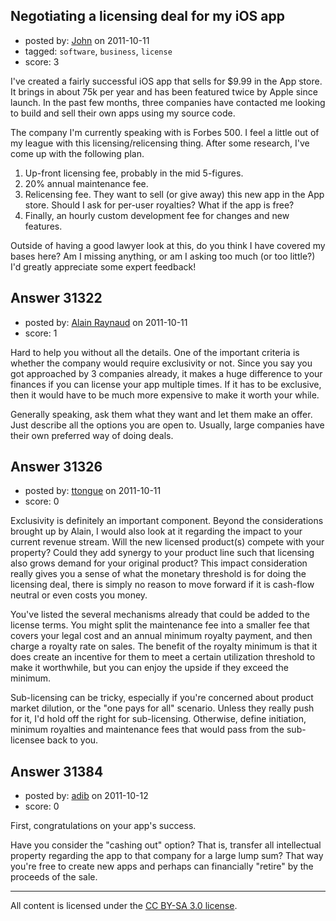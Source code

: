 ## Negotiating a licensing deal for my iOS app

- posted by: [John](https://stackexchange.com/users/-1/13788-john) on 2011-10-11
- tagged: `software`, `business`, `license`
- score: 3

I've created a fairly successful iOS app that sells for $9.99 in the App store. It brings in about 75k per year and has been featured twice by Apple since launch. In the past few months, three companies have contacted me looking to build and sell their own apps using my source code. 

The company I'm currently speaking with is Forbes 500. I feel a little out of my league with this licensing/relicensing thing. After some research, I've come up with the following plan. 

1. Up-front licensing fee, probably in the mid 5-figures. 
2. 20% annual maintenance fee. 
3. Relicensing fee. They want to sell (or give away) this new app in the App store. Should I ask for per-user royalties? What if the app is free?
4. Finally, an hourly custom development fee for changes and new features. 

Outside of having a good lawyer look at this, do you think I have covered my bases here? Am I missing anything, or am I asking too much (or too little?) I'd greatly appreciate some expert feedback! 




## Answer 31322

- posted by: [Alain Raynaud](https://stackexchange.com/users/-1/502-alain-raynaud) on 2011-10-11
- score: 1

Hard to help you without all the details. One of the important criteria is whether the company would require exclusivity or not. Since you say you got approached by 3 companies already, it makes a huge difference to your finances if you can license your app multiple times. If it has to be exclusive, then it would have to be much more expensive to make it worth your while.

Generally speaking, ask them what they want and let them make an offer. Just describe all the options you are open to. Usually, large companies have their own preferred way of doing deals.


## Answer 31326

- posted by: [ttongue](https://stackexchange.com/users/-1/13655-ttongue) on 2011-10-11
- score: 0

Exclusivity is definitely an important component. Beyond the considerations brought up by Alain, I would also look at it regarding the impact to your current revenue stream. Will the new licensed product(s) compete with your property? Could they add synergy to your product line such that licensing also grows demand for your original product? This impact consideration really gives you a sense of what the monetary threshold is for doing the licensing deal, there is simply no reason to move forward if it is cash-flow neutral or even costs you money. 

You've listed the several mechanisms already that could be added to the license terms. You might split the maintenance fee into a smaller fee that covers your legal cost and an annual minimum royalty payment, and then charge a royalty rate on sales. The benefit of the royalty minimum is that it does create an incentive for them to meet a certain utilization threshold to make it worthwhile, but you can enjoy the upside if they exceed the minimum.

Sub-licensing can be tricky, especially if you're concerned about product market dilution, or the "one pays for all" scenario. Unless they really push for it, I'd hold off the right for sub-licensing. Otherwise, define initiation, minimum royalties and maintenance fees that would pass from the sub-licensee back to you. 


## Answer 31384

- posted by: [adib](https://stackexchange.com/users/-1/8883-adib) on 2011-10-12
- score: 0

First, congratulations on your app's success. 

Have you consider the "cashing out" option? That is, transfer all intellectual property regarding the app to that company for a large lump sum? That way you're free to create new apps and perhaps can financially "retire" by the proceeds of the sale.



---

All content is licensed under the [CC BY-SA 3.0 license](https://creativecommons.org/licenses/by-sa/3.0/).
